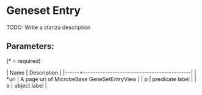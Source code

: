 Geneset Entry
=============

TODO: Write a stanza description

## Parameters:

(* = required)

| Name | Description                                |
|------+--------------------------------------------|
| *uri | A page uri of MicrobeBase GeneSetEntryView |
| p    | predicate label                            |
| o    | object label                               |
